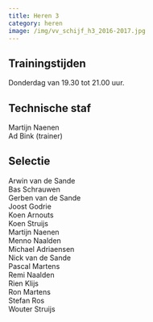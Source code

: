 ```yaml
---
title: Heren 3
category: heren
image: /img/vv_schijf_h3_2016-2017.jpg
---
```


## Trainingstijden

Donderdag van 19.30 tot 21.00 uur.

## Technische staf

Martijn Naenen\
Ad Bink (trainer)

## Selectie

Arwin van de Sande\
Bas Schrauwen\
Gerben van de Sande\
Joost Godrie\
Koen Arnouts\
Koen Struijs\
Martijn Naenen\
Menno Naalden\
Michael Adriaensen\
Nick van de Sande\
Pascal Martens\
Remi Naalden\
Rien Klijs\
Ron Martens\
Stefan Ros\
Wouter Struijs
